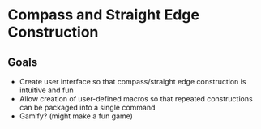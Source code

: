 Compass and Straight Edge Construction
===

Goals
---

- Create user interface so that compass/straight edge construction is intuitive and fun
- Allow creation of user-defined macros so that repeated constructions can be packaged into a single command
- Gamify? (might make a fun game)